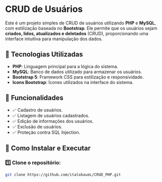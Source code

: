 # CRUD de Usuários

Este é um projeto simples de CRUD de usuários utilizando **PHP** e **MySQL**, com estilização baseada no **Bootstrap**. 
Ele permite que os usuários sejam **criados, lidos, atualizados e deletados** (CRUD), proporcionando uma interface intuitiva para manipulação dos dados.

## 🚀 Tecnologias Utilizadas
- **PHP**: Linguagem principal para a lógica do sistema.
- **MySQL**: Banco de dados utilizado para armazenar os usuários.
- **Bootstrap 5**: Framework CSS para estilização e responsividade.
- **Icons Bootstrap**: Ícones utilizados na interface do sistema.

## 📌 Funcionalidades
- ✅ Cadastro de usuários.
- ✅ Listagem de usuários cadastrados.
- ✅ Edição de informações dos usuários.
- ✅ Exclusão de usuários.
- ✅ Proteção contra SQL Injection.

## 🔧 Como Instalar e Executar
### 1️⃣ Clone o repositório:
```bash
git clone https://github.com/italokaueL/CRUD_PHP.git
